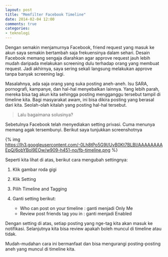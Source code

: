 ```yaml
---
layout: post
title: "Memfilter Facebook Timeline"
date: 2014-02-04 12:00
comments: true
categories: 
- teknologi
---
```


Dengan semakin menjamurnya Facebook, friend request yang masuk ke akun saya semakin bertambah saja frekuensinya dalam sehari. Desain Facebook memang sengaja diarahkan agar approve request jauh lebih mudah daripada melakukan screening dulu terhadap orang yang membuat request. Jadi akhirnya, saya sering sekali langsung melakukan approve tanpa banyak screening lagi.

Masalahnya, ada saja orang yang suka posting aneh-aneh. Isu SARA, pornografi, kampanye, dan hal-hal menyebalkan lainnya. Yang lebih parah, mereka bisa tag akun kita sehingga posting mengganggu tersebut tampil di timeline kita. Bagi masyarakat awam, ini bisa dikira posting yang berasal dari kita. Seolah-olah kitalah yang posting hal-hal tersebut.

> Lalu bagaimana solusinya?

<!--more-->

Sebetulnya Facebook telah menyediakan setting privasi. Cuma menunya memang agak tersembunyi. Berikut saya tunjukkan screenshotnya

{% img https://lh3.googleusercontent.com/-0Lh8tPo5G9I/UvB0Kt7BLBI/AAAAAAAAEpQ/6obYBol9EOw/w909-h451-no/fb-timeline.png %}

Seperti kita lihat di atas, berikut cara mengubah settingnya:

1. Klik gambar roda gigi
2. Klik Setting
3. Pilih Timeline and Tagging
4. Ganti setting berikut:

	* Who can post on your timeline : ganti menjadi Only Me
	* Review post friends tag you in : ganti menjadi Enabled


Dengan setting di atas, setiap posting yang nge-tag kita akan masuk ke notifikasi. Selanjutnya kita bisa review apakah boleh muncul di timeline atau tidak.

Mudah-mudahan cara ini bermanfaat dan bisa mengurangi posting-posting aneh yang muncul di timeline kita.